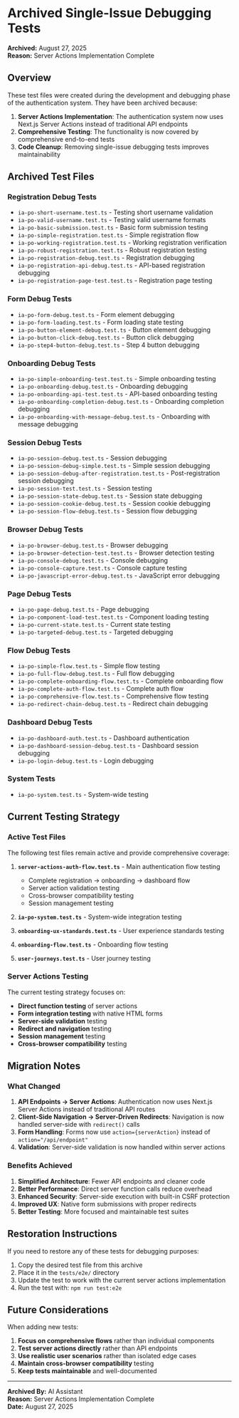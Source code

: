 # Archived Single-Issue Debugging Tests

**Archived:** August 27, 2025  
**Reason:** Server Actions Implementation Complete

## Overview

These test files were created during the development and debugging phase of the authentication system. They have been archived because:

1. **Server Actions Implementation**: The authentication system now uses Next.js Server Actions instead of traditional API endpoints
2. **Comprehensive Testing**: The functionality is now covered by comprehensive end-to-end tests
3. **Code Cleanup**: Removing single-issue debugging tests improves maintainability

## Archived Test Files

### Registration Debug Tests
- `ia-po-short-username.test.ts` - Testing short username validation
- `ia-po-valid-username.test.ts` - Testing valid username formats
- `ia-po-basic-submission.test.ts` - Basic form submission testing
- `ia-po-simple-registration.test.ts` - Simple registration flow
- `ia-po-working-registration.test.ts` - Working registration verification
- `ia-po-robust-registration.test.ts` - Robust registration testing
- `ia-po-registration-debug.test.ts` - Registration debugging
- `ia-po-registration-api-debug.test.ts` - API-based registration debugging
- `ia-po-registration-page-test.test.ts` - Registration page testing

### Form Debug Tests
- `ia-po-form-debug.test.ts` - Form element debugging
- `ia-po-form-loading.test.ts` - Form loading state testing
- `ia-po-button-element-debug.test.ts` - Button element debugging
- `ia-po-button-click-debug.test.ts` - Button click debugging
- `ia-po-step4-button-debug.test.ts` - Step 4 button debugging

### Onboarding Debug Tests
- `ia-po-simple-onboarding-test.test.ts` - Simple onboarding testing
- `ia-po-onboarding-debug.test.ts` - Onboarding debugging
- `ia-po-onboarding-api-test.test.ts` - API-based onboarding testing
- `ia-po-onboarding-completion-debug.test.ts` - Onboarding completion debugging
- `ia-po-onboarding-with-message-debug.test.ts` - Onboarding with message debugging

### Session Debug Tests
- `ia-po-session-debug.test.ts` - Session debugging
- `ia-po-session-debug-simple.test.ts` - Simple session debugging
- `ia-po-session-debug-after-registration.test.ts` - Post-registration session debugging
- `ia-po-session-test.test.ts` - Session testing
- `ia-po-session-state-debug.test.ts` - Session state debugging
- `ia-po-session-cookie-debug.test.ts` - Session cookie debugging
- `ia-po-session-flow-debug.test.ts` - Session flow debugging

### Browser Debug Tests
- `ia-po-browser-debug.test.ts` - Browser debugging
- `ia-po-browser-detection-test.test.ts` - Browser detection testing
- `ia-po-console-debug.test.ts` - Console debugging
- `ia-po-console-capture.test.ts` - Console capture testing
- `ia-po-javascript-error-debug.test.ts` - JavaScript error debugging

### Page Debug Tests
- `ia-po-page-debug.test.ts` - Page debugging
- `ia-po-component-load-test.test.ts` - Component loading testing
- `ia-po-current-state.test.ts` - Current state testing
- `ia-po-targeted-debug.test.ts` - Targeted debugging

### Flow Debug Tests
- `ia-po-simple-flow.test.ts` - Simple flow testing
- `ia-po-full-flow-debug.test.ts` - Full flow debugging
- `ia-po-complete-onboarding-flow.test.ts` - Complete onboarding flow
- `ia-po-complete-auth-flow.test.ts` - Complete auth flow
- `ia-po-comprehensive-flow.test.ts` - Comprehensive flow testing
- `ia-po-redirect-chain-debug.test.ts` - Redirect chain debugging

### Dashboard Debug Tests
- `ia-po-dashboard-auth.test.ts` - Dashboard authentication
- `ia-po-dashboard-session-debug.test.ts` - Dashboard session debugging
- `ia-po-login-debug.test.ts` - Login debugging

### System Tests
- `ia-po-system.test.ts` - System-wide testing

## Current Testing Strategy

### Active Test Files

The following test files remain active and provide comprehensive coverage:

1. **`server-actions-auth-flow.test.ts`** - Main authentication flow testing
   - Complete registration → onboarding → dashboard flow
   - Server action validation testing
   - Cross-browser compatibility testing
   - Session management testing

2. **`ia-po-system.test.ts`** - System-wide integration testing
3. **`onboarding-ux-standards.test.ts`** - User experience standards testing
4. **`onboarding-flow.test.ts`** - Onboarding flow testing
5. **`user-journeys.test.ts`** - User journey testing

### Server Actions Testing

The current testing strategy focuses on:

- **Direct function testing** of server actions
- **Form integration testing** with native HTML forms
- **Server-side validation** testing
- **Redirect and navigation** testing
- **Session management** testing
- **Cross-browser compatibility** testing

## Migration Notes

### What Changed

1. **API Endpoints → Server Actions**: Authentication now uses Next.js Server Actions instead of traditional API routes
2. **Client-Side Navigation → Server-Driven Redirects**: Navigation is now handled server-side with `redirect()` calls
3. **Form Handling**: Forms now use `action={serverAction}` instead of `action="/api/endpoint"`
4. **Validation**: Server-side validation is now handled within server actions

### Benefits Achieved

1. **Simplified Architecture**: Fewer API endpoints and cleaner code
2. **Better Performance**: Direct server function calls reduce overhead
3. **Enhanced Security**: Server-side execution with built-in CSRF protection
4. **Improved UX**: Native form submissions with proper redirects
5. **Better Testing**: More focused and maintainable test suites

## Restoration Instructions

If you need to restore any of these tests for debugging purposes:

1. Copy the desired test file from this archive
2. Place it in the `tests/e2e/` directory
3. Update the test to work with the current server actions implementation
4. Run the test with: `npm run test:e2e`

## Future Considerations

When adding new tests:

1. **Focus on comprehensive flows** rather than individual components
2. **Test server actions directly** rather than API endpoints
3. **Use realistic user scenarios** rather than isolated edge cases
4. **Maintain cross-browser compatibility** testing
5. **Keep tests maintainable** and well-documented

---

**Archived By:** AI Assistant  
**Reason:** Server Actions Implementation Complete  
**Date:** August 27, 2025
